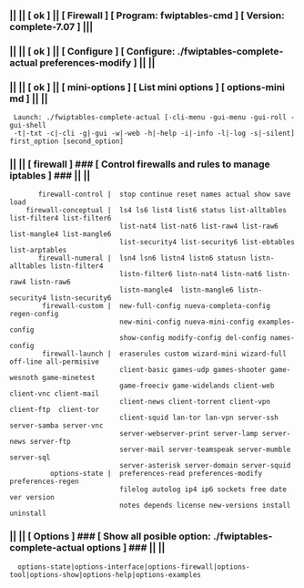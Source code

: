 ### || || [ ok ] || [ Firewall ] [ Program: fwiptables-cmd ] [ Version: complete-7.07 ] |||
### || || [ ok ] || [ Configure ] [ Configure: ./fwiptables-complete-actual preferences-modify ] || ||
### || || [ ok ] || [ mini-options ] [ List mini options ] [ options-mini md ] || ||
     Launch: ./fwiptables-complete-actual [-cli-menu -gui-menu -gui-roll -gui-shell                                       
     -t|-txt -c|-cli -g|-gui -w|-web -h|-help -i|-info -l|-log -s|-silent] first_option [second_option]   
### || || [ firewall ]  ### [  Control firewalls and rules to manage iptables ] ### || ||             
           firewall-control |  stop continue reset names actual show save load                         
        firewall-conceptual |  ls4 ls6 list4 list6 status list-alltables list-filter4 list-filter6     
                               list-nat4 list-nat6 list-raw4 list-raw6 list-mangle4 list-mangle6       
                               list-security4 list-security6 list-ebtables list-arptables              
           firewall-numeral |  lsn4 lsn6 listn4 listn6 statusn listn-alltables listn-filter4           
                               listn-filter6 listn-nat4 listn-nat6 listn-raw4 listn-raw6               
                               listn-mangle4  listn-mangle6 listn-security4 listn-security6            
            firewall-custom |  new-full-config nueva-completa-config regen-config                      
                               new-mini-config nueva-mini-config examples-config                       
                               show-config modify-config del-config names-config                       
            firewall-launch |  eraserules custom wizard-mini wizard-full off-line all-permisive        
                               client-basic games-udp games-shooter game-wesnoth game-minetest         
                               game-freeciv game-widelands client-web client-vnc client-mail           
                               client-news client-torrent client-vpn  client-ftp  client-tor           
                               client-squid lan-tor lan-vpn server-ssh server-samba server-vnc         
                               server-webserver-print server-lamp server-news server-ftp               
                               server-mail server-teamspeak server-mumble server-sql                   
                               server-asterisk server-domain server-squid                              
              options-state |  preferences-read preferences-modify preferences-regen                   
                               filelog autolog ip4 ip6 sockets free date ver version                   
                               notes depends license new-versions install uninstall                    
### || ||  [ Options ]  ### [  Show all posible option: ./fwiptables-complete-actual options ] ### || ||               
      options-state|options-interface|options-firewall|options-tool|options-show|options-help|options-examples
